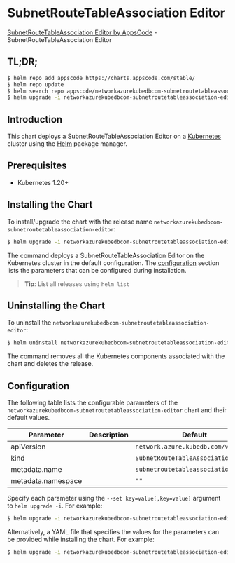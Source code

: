 # SubnetRouteTableAssociation Editor

[SubnetRouteTableAssociation Editor by AppsCode](https://appscode.com) - SubnetRouteTableAssociation Editor

## TL;DR;

```bash
$ helm repo add appscode https://charts.appscode.com/stable/
$ helm repo update
$ helm search repo appscode/networkazurekubedbcom-subnetroutetableassociation-editor --version=v0.17.0
$ helm upgrade -i networkazurekubedbcom-subnetroutetableassociation-editor appscode/networkazurekubedbcom-subnetroutetableassociation-editor -n default --create-namespace --version=v0.17.0
```

## Introduction

This chart deploys a SubnetRouteTableAssociation Editor on a [Kubernetes](http://kubernetes.io) cluster using the [Helm](https://helm.sh) package manager.

## Prerequisites

- Kubernetes 1.20+

## Installing the Chart

To install/upgrade the chart with the release name `networkazurekubedbcom-subnetroutetableassociation-editor`:

```bash
$ helm upgrade -i networkazurekubedbcom-subnetroutetableassociation-editor appscode/networkazurekubedbcom-subnetroutetableassociation-editor -n default --create-namespace --version=v0.17.0
```

The command deploys a SubnetRouteTableAssociation Editor on the Kubernetes cluster in the default configuration. The [configuration](#configuration) section lists the parameters that can be configured during installation.

> **Tip**: List all releases using `helm list`

## Uninstalling the Chart

To uninstall the `networkazurekubedbcom-subnetroutetableassociation-editor`:

```bash
$ helm uninstall networkazurekubedbcom-subnetroutetableassociation-editor -n default
```

The command removes all the Kubernetes components associated with the chart and deletes the release.

## Configuration

The following table lists the configurable parameters of the `networkazurekubedbcom-subnetroutetableassociation-editor` chart and their default values.

|     Parameter      | Description |                    Default                     |
|--------------------|-------------|------------------------------------------------|
| apiVersion         |             | <code>network.azure.kubedb.com/v1alpha1</code> |
| kind               |             | <code>SubnetRouteTableAssociation</code>       |
| metadata.name      |             | <code>subnetroutetableassociation</code>       |
| metadata.namespace |             | <code>""</code>                                |


Specify each parameter using the `--set key=value[,key=value]` argument to `helm upgrade -i`. For example:

```bash
$ helm upgrade -i networkazurekubedbcom-subnetroutetableassociation-editor appscode/networkazurekubedbcom-subnetroutetableassociation-editor -n default --create-namespace --version=v0.17.0 --set apiVersion=network.azure.kubedb.com/v1alpha1
```

Alternatively, a YAML file that specifies the values for the parameters can be provided while
installing the chart. For example:

```bash
$ helm upgrade -i networkazurekubedbcom-subnetroutetableassociation-editor appscode/networkazurekubedbcom-subnetroutetableassociation-editor -n default --create-namespace --version=v0.17.0 --values values.yaml
```
